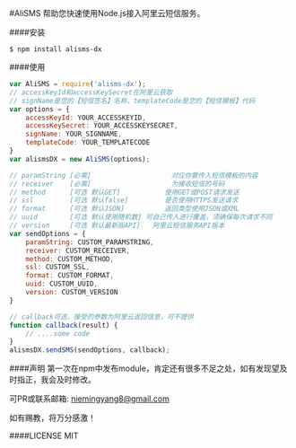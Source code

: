 #AliSMS
帮助您快速使用Node.js接入阿里云短信服务。

####安装

```shell
$ npm install alisms-dx
```

####使用

```javascript
var AliSMS = require('alisms-dx');
// accessKeyId和accessKeySecret在阿里云获取
// signName是您的【短信签名】名称，templateCode是您的【短信模板】代码
var options = {
    accessKeyId: YOUR_ACCESSKEYID, 
    accessKeySecret: YOUR_ACCESSKEYSECRET, 
    signName: YOUR_SIGNNAME, 
    templateCode: YOUR_TEMPLATECODE
}
var alismsDX = new AliSMS(options);

// paramString [必需]                    对应你要传入短信模板的内容
// receiver    [必需]                    为接收短信的号码
// method      [可选 默认GET]           使用GET或POST请求发送
// ssl         [可选 默认false]         是否使用HTTPS发送请求
// format      [可选 默认JSON]          返回类型使用JSON或XML
// uuid        [可选 默认使用随机数] 可自己传入进行覆盖，须确保每次请求不同
// version     [可选 默认最新版API]   阿里云短信服务API版本
var sendOptions = {
    paramString: CUSTOM_PARAMSTRING, 
    receiver: CUSTOM_RECEIVER, 
    method: CUSTOM_METHOD, 
    ssl: CUSTOM_SSL, 
    format: CUSTOM_FORMAT, 
    uuid: CUSTOM_UUID, 
    version: CUSTOM_VERSION
}

// callback可选，接受的参数为阿里云返回信息，可不提供
function callback(result) {
    // ....some code
}
alismsDX.sendSMS(sendOptions, callback);
```

####声明
第一次在npm中发布module，肯定还有很多不足之处，如有发现望及时指正，我会及时修改。

可PR或联系邮箱: [niemingyang8@gmail.com](mailto://niemingyang8@gmail.com)

如有赐教，将万分感激！


####LICENSE
MIT